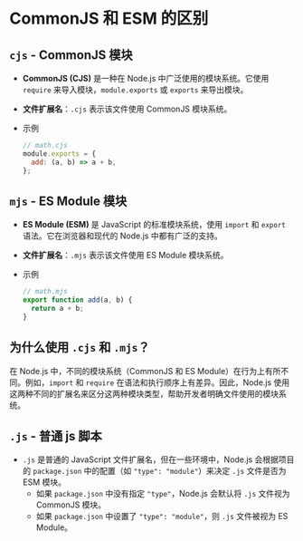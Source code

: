 # CommonJS 和 ESM 的区别

## **`cjs`** - CommonJS 模块

- **CommonJS (CJS)** 是一种在 Node.js 中广泛使用的模块系统。它使用 `require` 来导入模块，`module.exports` 或 `exports` 来导出模块。

- **文件扩展名**：`.cjs` 表示该文件使用 CommonJS 模块系统。

- 示例

  ```js
  // math.cjs
  module.exports = {
    add: (a, b) => a + b,
  };
  ```

## **`mjs`** - ES Module 模块

- **ES Module (ESM)** 是 JavaScript 的标准模块系统，使用 `import` 和 `export` 语法。它在浏览器和现代的 Node.js 中都有广泛的支持。

- **文件扩展名**：`.mjs` 表示该文件使用 ES Module 模块系统。

- 示例

  ```js
  // math.mjs
  export function add(a, b) {
    return a + b;
  }
  ```

## 为什么使用 `.cjs` 和 `.mjs`？

在 Node.js 中，不同的模块系统（CommonJS 和 ES Module）在行为上有所不同。例如，`import` 和 `require` 在语法和执行顺序上有差异。因此，Node.js 使用这两种不同的扩展名来区分这两种模块类型，帮助开发者明确文件使用的模块系统。

## **`.js`** - 普通 js 脚本

- `.js`  是普通的 JavaScript 文件扩展名，但在一些环境中，Node.js 会根据项目的 `package.json` 中的配置（如 `"type": "module"`）来决定 `.js` 文件是否为 ESM 模块。
  - 如果 `package.json` 中没有指定 `"type"`，Node.js 会默认将 `.js` 文件视为 CommonJS 模块。
  - 如果 `package.json` 中设置了 `"type": "module"`，则 `.js` 文件被视为 ES Module。